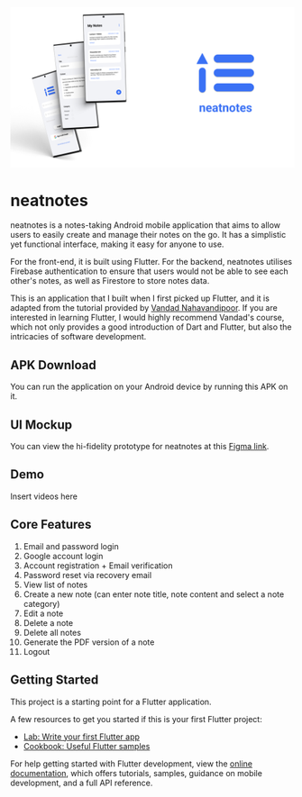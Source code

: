 <img src="neatnotes/assets/readme_images/readme-splash.png" width="700" />

# neatnotes

neatnotes is a notes-taking Android mobile application that aims to allow users to easily create and manage their notes on the go. It has a simplistic yet functional interface, making it easy
for anyone to use.

For the front-end, it is built using Flutter. For the backend, neatnotes utilises Firebase authentication to ensure that users would not be able to see each other's notes, as well as Firestore to store notes data.

This is an application that I built when I first picked up Flutter, and it is adapted from the tutorial provided by [Vandad Nahavandipoor](https://www.youtube.com/watch?v=VPvVD8t02U8). If you are interested in learning Flutter, I would highly recommend Vandad's course, which not only provides a good introduction of Dart and Flutter, but also the intricacies of software development.

## APK Download
You can run the application on your Android device by running this APK on it.


## UI Mockup
You can view the hi-fidelity prototype for neatnotes at this [Figma link](https://www.figma.com/file/PPykJwYKVNBqVYFTJwzMPw/NeatNotes?type=design&node-id=0%3A1&t=9VcbUMcaPIIuP8sx-1).

## Demo
Insert videos here

## Core Features
1. Email and password login
2. Google account login
3. Account registration + Email verification
4. Password reset via recovery email
5. View list of notes
6. Create a new note (can enter note title, note content and select a note category)
7. Edit a note
8. Delete a note
9. Delete all notes
10. Generate the PDF version of a note
11. Logout



## Getting Started

This project is a starting point for a Flutter application.

A few resources to get you started if this is your first Flutter project:

- [Lab: Write your first Flutter app](https://docs.flutter.dev/get-started/codelab)
- [Cookbook: Useful Flutter samples](https://docs.flutter.dev/cookbook)

For help getting started with Flutter development, view the
[online documentation](https://docs.flutter.dev/), which offers tutorials,
samples, guidance on mobile development, and a full API reference.
